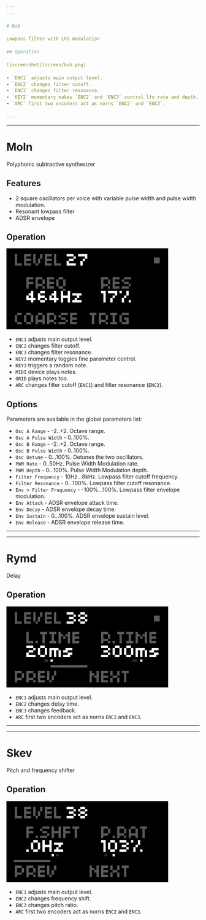 ```yaml
---
---

# Bob

Lowpass filter with LFO modulation

## Operation

![screenshot](screen/bob.png)

- `ENC1` adjusts main output level.
- `ENC2` changes filter cutoff.
- `ENC3` changes filter resonance.
- `KEY2` momentary makes `ENC2` and `ENC3` control lfo rate and depth.
- `ARC` first two encoders act as norns `ENC2` and `ENC3`.

---
```

---

# Moln

Polyphonic subtractive synthesizer

## Features

- 2 square oscillators per voice with variable pulse width and pulse width modulation.
- Resonant lowpass filter
- ADSR envelope

## Operation

![screenshot](screen/moln.png)

- `ENC1` adjusts main output level.
- `ENC2` changes filter cutoff.
- `ENC3` changes filter resonance.
- `KEY2` momentary toggles fine parameter control.
- `KEY3` triggers a random note.
- `MIDI` device plays notes.
- `GRID` plays notes too.
- `ARC` changes filter cutoff (`ENC1`) and filter resonance (`ENC2`).

## Options

Parameters are available in the global parameters list:

- `Osc A Range` - -2..+2. Octave range.
- `Osc A Pulse Width` - 0..100%.
- `Osc B Range` - -2..+2. Octave range.
- `Osc B Pulse Width` - 0..100%.
- `Osc Detune` - 0...100%. Detunes the two oscillators.
- `PWM Rate` - 0..50Hz. Pulse Width Modulation rate.
- `PWM Depth` - 0...100%. Pulse Width Modulation depth.
- `Filter Frequency` - 10Hz...8kHz. Lowpass filter cutoff frequency.
- `Filter Resonance` - 0...100%. Lowpass filter cutoff resonance.
- `Env > Filter Frequency` - -100%...100%. Lowpass filter envelope modulation.
- `Env Attack` - ADSR envelope attack time.
- `Env Decay` - ADSR envelope decay time.
- `Env Sustain` - 0...100%. ADSR envelope sustain level.
- `Env Release` - ADSR envelope release time.

---
---

# Rymd

Delay

## Operation

![screenshot](screen/rymd.png)

- `ENC1` adjusts main output level.
- `ENC2` changes delay time.
- `ENC3` changes feedback.
- `ARC` first two encoders act as norns `ENC2` and `ENC3`.

---
---

# Skev

Pitch and frequency shifter

## Operation

![screenshot](screen/skev.png)

- `ENC1` adjusts main output level.
- `ENC2` changes frequency shift.
- `ENC3` changes pitch ratio.
- `ARC` first two encoders act as norns `ENC2` and `ENC3`.

